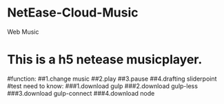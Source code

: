 # NetEase-Cloud-Music
Web Music
# This is a h5 netease musicplayer.
#function:
##1.change music 
##2.play 
##3.pause 
##4.drafting sliderpoint
#test need to know:
###1.download gulp
###2.download gulp-less
###3.download gulp-connect
###4.download node

